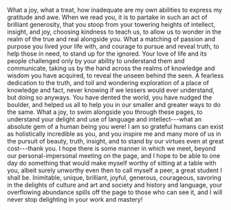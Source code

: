 What a joy, what a treat, how inadequate are my own abilities to express my gratitude and awe. When we read you, it is to partake in such an act of
brilliant generosity, that you stoop from your towering heights of intellect, insight, and joy, choosing kindness to teach us, to allow us to wonder
in the realm of the true and real alongside you. What a matching of passion and purpose you lived your life with, and courage to pursue and reveal
truth, to help those in need, to stand up for the ignored. Your love of life and its people challenged only by your ability to understand them and
communicate, taking us by the hand across the realms of knowledge and wisdom you have acquired, to reveal the unseen behind the seen. A fearless
dedication to the truth, and toil and wondering exploration of a place of knowledge and fact, never knowing if we lessers would ever understand, but
doing so anyways. You have dented the world, you have nudged the boulder, and helped us all to help you in our smaller and greater ways to do the
same. What a joy, to swim alongside you through these pages, to understand your delight and use of language and intellect---what an absolute gem of a
human being you were! I am so grateful humans can exist as holistically incredible as you, and you inspire me and many more of us in the pursuit of
beauty, truth, insight, and to stand by our virtues even at great cost---thank you. I hope there is some manner in which we meet, beyond our
personal-impersonal meeting on the page, and I hope to be able to one day do something that would make myself worthy of sitting at a table with you,
albeit surely unworthy even then to call myself a peer, a great student I shall be. Inimitable, unique, brilliant, joyful, generous, courageous,
savoring in the delights of culture and art and society and history and language, your overflowing abundance spills off the page to those who can see
it, and I will never stop delighting in your work and mastery!



















